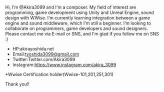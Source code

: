 Hi, I’m @Akira3099 and I'm a composer.
My field of interest are programming, game development using Unity and Unreal Engine, sound design with WWise. 
I’m currently learning integration between a game engine and sound middleware, which I'm still a beginner.
 I’m looking to collaborate on programmers, game developers and sound designers.
Please contact me via E-mail or SNS, and I'm glad if you follow me on SNS :)
- HP:akirayoshida.net
- Email:tyoshida3099@gmail.com
- Twitter:Twitter.com/Akira3099
- Instagram:https://www.instagram.com/akira_3099

*Wwise Certification holder(Wwise-101,201,251,301)

Thank you!!

<!---
Akira3099/Akira3099 is a ✨ special ✨ repository because its `README.md` (this file) appears on your GitHub profile.
You can click the Preview link to take a look at your changes.
--->
